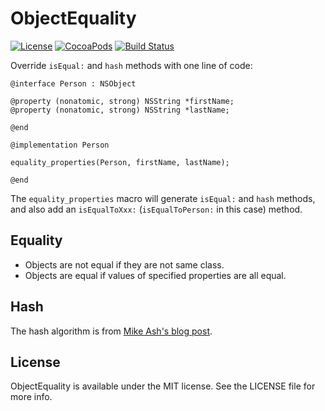 # ObjectEquality

[![License](https://img.shields.io/badge/license-MIT-blue.svg?style=flat)](https://github.com/crazytonyli/ObjectEquality/blob/master/LICENSE)
[![CocoaPods](https://img.shields.io/cocoapods/v/ObjectEquality.svg?style=flat)](https://cocoapods.org/pods/ObjectEquality)
[![Build Status](https://travis-ci.org/crazytonyli/ObjectEquality.svg?branch=master)](https://travis-ci.org/crazytonyli/ObjectEquality)

Override `isEqual:` and `hash` methods with one line of code:

```objc
@interface Person : NSObject

@property (nonatomic, strong) NSString *firstName;
@property (nonatomic, strong) NSString *lastName;

@end

@implementation Person

equality_properties(Person, firstName, lastName);

@end
```

The `equality_properties` macro will generate `isEqual:` and `hash` methods,
and also add an `isEqualToXxx:` (`isEqualToPerson:` in this case) method.

## Equality

* Objects are not equal if they are not same class.
* Objects are equal if values of specified properties are all equal.

## Hash

The hash algorithm is from [Mike Ash's blog post].

## License

ObjectEquality is available under the MIT license. See the LICENSE file for
more info.


[Mike Ash's blog post]: https://www.mikeash.com/pyblog/friday-qa-2010-06-18-implementing-equality-and-hashing.html
